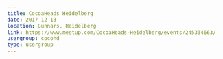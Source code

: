 ```yaml
---
title: CocoaHeads Heidelberg
date: 2017-12-13
location: Gunnars, Heidelberg
link: https://www.meetup.com/CocoaHeads-Heidelberg/events/245334663/
usergroup: cocohd
type: usergroup
---
```

